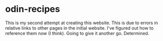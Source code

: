 # odin-recipes
This is my second attempt at creating this website. This is due to errors in relative links to other pages in the initial website. I've figured out how to reference them now (I think). Going to give it another go. Determined.
